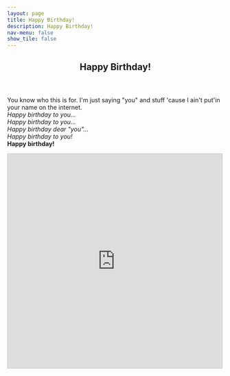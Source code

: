 ```yaml
---
layout: page
title: Happy Birthday!
description: Happy Birthday!
nav-menu: false
show_tile: false
---
```


<!-- Main -->
<div id="main" class="alt">

<!-- One -->
<section id="one">
	<div class="inner">
		<header class="major">
			<h1>Happy Birthday!</h1>
		</header>

You know who this is for. I'm just saying "you" and stuff 'cause I ain't put'in your name on the internet.
<br>
<i>Happy birthday to you...</i>
<br>
<i>Happy birthday to you...</i>
<br>
<i>Happy birthday dear "you"...</i>
<br>
<i>Happy birthday to you!</i>
<br>
<b>Happy birthday!</b>
<br>
<iframe src="https://www.desmos.com/3d/endou2ifgd?embed" width="500" height="500" style="border: 1px solid #ccc" frameborder=0></iframe>

</div>
</section>

